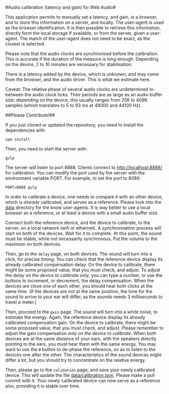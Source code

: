 #Audio calibration (latency and gain) for Web Audio#

This application permits to manually set a latency, and gain, in a
browser, and to store this information on a server, and locally. The
user-agent is used as the browser identification. It is then possible
to retrieve this information, directly form the local storage if
available, or from the server, given a user-agent. The match of the
user-agent does not need to be exact, as the closest is selected.

Please note that the audio clocks are synchronised before the
calibration. This is accurate if the duration of the measure is long
enough. Depending on the device, 2 to 10 minutes are necessary for
stabilisation.

There is a latency added by the device, which is unknown, and
may come from the browser, and the audio driver. This is what we
estimate here.

Caveat: The relative phase of several audio clocks are undetermined
in-between the audio clock ticks. Their periods are as large as an
audio buffer size: depending on the device, this usually ranges from
256 to 4096 samples (which translates to 5 to 93 ms at 48000 and 44100
Hz).

##Please Contribute!##

If you just cloned or updated the repository, you need to install the
dependencies with

    npm install

Then, you need to start the server with:

    gulp

The server will listen to port 8888. Clients connect to
<http://localhost:8888/> for calibration. You can modify the port used
by the server with the environment variable PORT. For example, to set
the port to 8080:

    PORT=8080 gulp

In order to calibrate a device, one needs to compare it with an other
device, which is *already* calibrated, and serves as a reference. Please
look into the [data](./data) directory for the know user-agents. It is way
better to use a local browser as a reference, or at least a device with a
small audio buffer size.

Connect both the reference device, and the device to calibrate, to the
server, on a local network (wifi or ethernet). A synchronisation process
will start on both of the devices. Wait for it to complete. At this point,
the sound must be stable, while not necessarily synchronous. Put the volume
to the maximum on both devices.

Then, go to the `delay` page, on both devices. The sound will turn
into a click, for precise timing. You can check that the reference
device display its already calibrated compensation delay. On the
device to calibrate, there might be some proposed value, that you must
check, and adjust. To adjust the delay *on the device to calibrate
only*, you can type a number, or use the buttons to increment, or
decrement, the delay compensation. When the devices are close one of
each other, you should hear both clicks at the same time. (If the
devices are not at the same position, the time for the sound to arrive
to your ear will differ, as the sounds needs 3 milliseconds to travel
a meter.)

Then, proceed to the `gain` page. The sound will turn into a white
noise, to estimate the energy. Again, the reference device display its
already calibrated compensation gain. On the device to calibrate,
there might be some proposed value, that you must check, and
adjust. Please remember to adjust the gain compensation *only on the
device to calibrate*. When both devices are at the same distance of
your ears, with the speakers directly pointing to the ears, you must
hear them with the same energy. You may want to use the `Ø` button to
de-phase the reference, so as to listen to the devices one after the
other.  The characteristics of the sound devices might differ a lot,
but you should try to concentrate on the relative energy.

Then, please go to the `validation` page, and save your newly
calibrated device. This will update the file
[data/calibration.json](data/calibration.json). Please make a pull
commit with it. Your newly calibrated device can now serve as a
reference also, providing it is stable over time.

